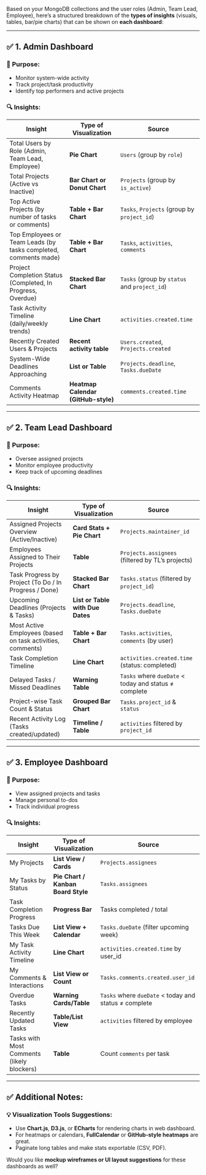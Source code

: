 Based on your MongoDB collections and the user roles (Admin, Team Lead, Employee), here’s a structured breakdown of the **types of insights** (visuals, tables, bar/pie charts) that can be shown on **each dashboard**:

---

## ✅ **1. Admin Dashboard**

### 🎯 Purpose:

* Monitor system-wide activity
* Track project/task productivity
* Identify top performers and active projects

### 🔍 Insights:

| **Insight**                                                     | **Type of Visualization**           | **Source**                                   |
| --------------------------------------------------------------- | ----------------------------------- | -------------------------------------------- |
| Total Users by Role (Admin, Team Lead, Employee)                | **Pie Chart**                       | `Users` (group by `role`)                    |
| Total Projects (Active vs Inactive)                             | **Bar Chart or Donut Chart**        | `Projects` (group by `is_active`)            |
| Top Active Projects (by number of tasks or comments)            | **Table + Bar Chart**               | `Tasks`, `Projects` (group by `project_id`)  |
| Top Employees or Team Leads (by tasks completed, comments made) | **Table + Bar Chart**               | `Tasks`, `activities`, `comments`            |
| Project Completion Status (Completed, In Progress, Overdue)     | **Stacked Bar Chart**               | `Tasks` (group by `status` and `project_id`) |
| Task Activity Timeline (daily/weekly trends)                    | **Line Chart**                      | `activities.created.time`                    |
| Recently Created Users & Projects                               | **Recent activity table**           | `Users.created`, `Projects.created`          |
| System-Wide Deadlines Approaching                               | **List or Table**                   | `Projects.deadline`, `Tasks.dueDate`         |
| Comments Activity Heatmap                                       | **Heatmap Calendar (GitHub-style)** | `comments.created.time`                      |

---

## ✅ **2. Team Lead Dashboard**

### 🎯 Purpose:

* Oversee assigned projects
* Monitor employee productivity
* Keep track of upcoming deadlines

### 🔍 Insights:

| **Insight**                                                | **Type of Visualization**        | **Source**                                            |
| ---------------------------------------------------------- | -------------------------------- | ----------------------------------------------------- |
| Assigned Projects Overview (Active/Inactive)               | **Card Stats + Pie Chart**       | `Projects.maintainer_id`                              |
| Employees Assigned to Their Projects                       | **Table**                        | `Projects.assignees` (filtered by TL’s projects)      |
| Task Progress by Project (To Do / In Progress / Done)      | **Stacked Bar Chart**            | `Tasks.status` (filtered by `project_id`)             |
| Upcoming Deadlines (Projects & Tasks)                      | **List or Table with Due Dates** | `Projects.deadline`, `Tasks.dueDate`                  |
| Most Active Employees (based on task activities, comments) | **Table + Bar Chart**            | `Tasks.activities`, `comments` (by user)              |
| Task Completion Timeline                                   | **Line Chart**                   | `activities.created.time` (status: completed)         |
| Delayed Tasks / Missed Deadlines                           | **Warning Table**                | `Tasks` where `dueDate` < today and status ≠ complete |
| Project-wise Task Count & Status                           | **Grouped Bar Chart**            | `Tasks.project_id` & `status`                         |
| Recent Activity Log (Tasks created/updated)                | **Timeline / Table**             | `activities` filtered by `project_id`                 |

---

## ✅ **3. Employee Dashboard**

### 🎯 Purpose:

* View assigned projects and tasks
* Manage personal to-dos
* Track individual progress

### 🔍 Insights:

| **Insight**                                | **Type of Visualization**          | **Source**                                            |
| ------------------------------------------ | ---------------------------------- | ----------------------------------------------------- |
| My Projects                                | **List View / Cards**              | `Projects.assignees`                                  |
| My Tasks by Status                         | **Pie Chart / Kanban Board Style** | `Tasks.assignees`                                     |
| Task Completion Progress                   | **Progress Bar**                   | Tasks completed / total                               |
| Tasks Due This Week                        | **List View + Calendar**           | `Tasks.dueDate` (filter upcoming week)                |
| My Task Activity Timeline                  | **Line Chart**                     | `activities.created.time` by user\_id                 |
| My Comments & Interactions                 | **List View or Count**             | `Tasks.comments.created.user_id`                      |
| Overdue Tasks                              | **Warning Cards/Table**            | `Tasks` where `dueDate` < today and status ≠ complete |
| Recently Updated Tasks                     | **Table/List View**                | `activities` filtered by employee                     |
| Tasks with Most Comments (likely blockers) | **Table**                          | Count `comments` per task                             |

---

## ✅ Additional Notes:

### 💡 Visualization Tools Suggestions:

* Use **Chart.js**, **D3.js**, or **ECharts** for rendering charts in web dashboard.
* For heatmaps or calendars, **FullCalendar** or **GitHub-style heatmaps** are great.
* Paginate long tables and make stats exportable (CSV, PDF).

Would you like **mockup wireframes or UI layout suggestions** for these dashboards as well?
